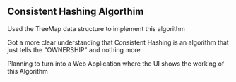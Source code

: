 ## Consistent Hashing Algorthim

<p>Used the TreeMap data structure to implement this algorithm</p>
<p>Got a more clear understanding that Consistent Hashing is an algorithm that just tells the "OWNERSHIP" and nothing more</p>

<p> Planning to turn into a Web Application where the UI shows the working of this Algorithm</p>